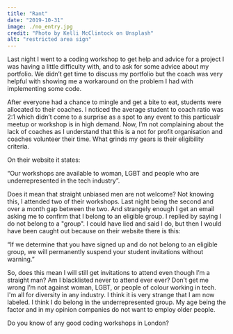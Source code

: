 ```yaml
---
title: "Rant"
date: "2019-10-31"
image: ./no_entry.jpg
credit: "Photo by Kelli McClintock on Unsplash"
alt: "restricted area sign"
---
```


Last night I went to a coding workshop to get help and advice for a project I was having a little difficulty with, and to ask for some advice about my portfolio. We didn’t get time to discuss my portfolio but the coach was very helpful with showing me a workaround on the problem I had with implementing some code.

After everyone had a chance to mingle and get a bite to eat, students were allocated to their coaches.  I noticed the average student to coach ratio was 2:1 which didn’t come to a surprise as a spot to any event to this particualr meetup or workshop is in high demand. Now, I’m not complaining about the lack of coaches as I understand that this is a not for profit organisation and coaches volunteer their time. What grinds my gears is their eligibility criteria.

On their website it states: 

“Our workshops are available to woman, LGBT and people who are underrepresented in the tech industry”.

Does it mean that straight unbiased men are not welcome?
Not knowing this, I attended two of their workshops. Last night being the second and over a month gap between the two. And strangely enough I get an email asking me to confirm that I belong to an eligible group. I replied by saying I do not belong to a "group". I could have lied and said I do, but then I would have been caught out because on their website there is this:

“If we determine that you have signed up and do not belong to an eligible group, we will permanently suspend your student invitations without warning.”

So, does this mean I will still get invitations to attend even though I’m a straight man? Am I blacklisted never to attend ever ever? Don’t get me wrong I’m not against woman, LGBT, or people of colour working in tech. I'm all for diversity in any industry. I think it is very strange that I am now labeled. I think I do belong in the underrepresented group. My age being the factor and in my opinion companies do not want to employ older people.

Do you know of any good coding workshops in London? 
